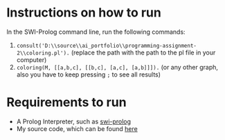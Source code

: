 # Instructions on how to run
In the SWI-Prolog command line, run the following commands:
1. `consult('D:\\source\\ai_portfolio\\programming-assignment-2\\coloring.pl').` (replace the path with the path to the pl file in your computer)
2. `coloring(M, [[a,b,c], [[b,c], [a,c], [a,b]]]).` (or any other graph, also you have to keep pressing `;` to see all results)

# Requirements to run 
- A Prolog Interpreter, such as [swi-prolog](https://www.swi-prolog.org/Download.html)
- My source code, which can be found [here](https://github.com/rigrergl/ai_portfolio/blob/main/programming-assignment-2/coloring.pl)
